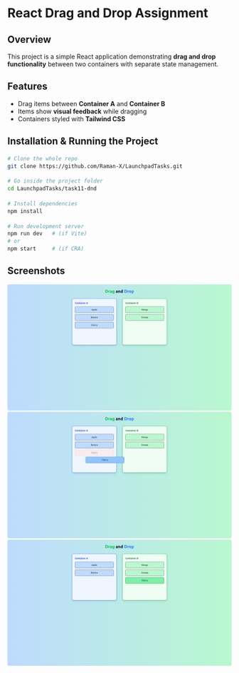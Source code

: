 # React Drag and Drop Assignment

## Overview

This project is a simple React application demonstrating **drag and drop functionality** between two containers with separate state management.

## Features

- Drag items between **Container A** and **Container B**
- Items show **visual feedback** while dragging
- Containers styled with **Tailwind CSS**

## Installation & Running the Project

```bash
# Clone the whole repo
git clone https://github.com/Raman-X/LaunchpadTasks.git

# Go inside the project folder
cd LaunchpadTasks/task11-dnd

# Install dependencies
npm install

# Run development server
npm run dev   # (if Vite)
# or
npm start     # (if CRA)

```

## Screenshots

![Screenshot 1](public/Screenshot1.png)
![Screenshot 2](public/Screenshot2.png)
![Screenshot 3](public/Screenshot3.png)
